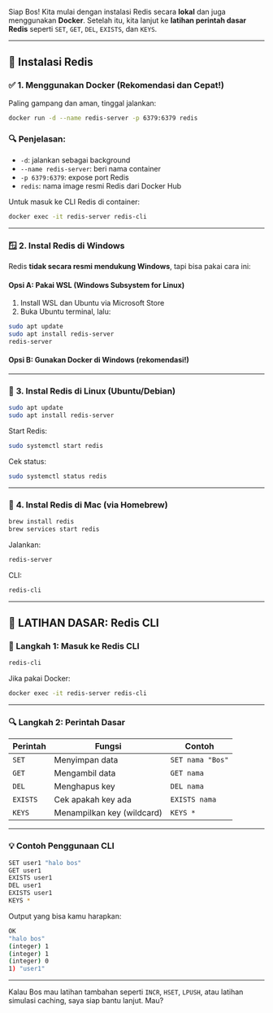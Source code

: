Siap Bos! Kita mulai dengan instalasi Redis secara **lokal** dan juga menggunakan **Docker**. Setelah itu, kita lanjut ke **latihan perintah dasar Redis** seperti `SET`, `GET`, `DEL`, `EXISTS`, dan `KEYS`.

---

## 🚀 Instalasi Redis

### ✅ **1. Menggunakan Docker (Rekomendasi dan Cepat!)**

Paling gampang dan aman, tinggal jalankan:

```bash
docker run -d --name redis-server -p 6379:6379 redis
```

### 🔍 Penjelasan:

* `-d`: jalankan sebagai background
* `--name redis-server`: beri nama container
* `-p 6379:6379`: expose port Redis
* `redis`: nama image resmi Redis dari Docker Hub

Untuk masuk ke CLI Redis di container:

```bash
docker exec -it redis-server redis-cli
```

---

### 🪟 **2. Instal Redis di Windows**

Redis **tidak secara resmi mendukung Windows**, tapi bisa pakai cara ini:

#### Opsi A: Pakai WSL (Windows Subsystem for Linux)

1. Install WSL dan Ubuntu via Microsoft Store
2. Buka Ubuntu terminal, lalu:

```bash
sudo apt update
sudo apt install redis-server
redis-server
```

#### Opsi B: Gunakan Docker di Windows (rekomendasi!)

---

### 🐧 **3. Instal Redis di Linux (Ubuntu/Debian)**

```bash
sudo apt update
sudo apt install redis-server
```

Start Redis:

```bash
sudo systemctl start redis
```

Cek status:

```bash
sudo systemctl status redis
```

---

### 🍎 **4. Instal Redis di Mac (via Homebrew)**

```bash
brew install redis
brew services start redis
```

Jalankan:

```bash
redis-server
```

CLI:

```bash
redis-cli
```

---

## 🧪 LATIHAN DASAR: Redis CLI

### 🔗 Langkah 1: Masuk ke Redis CLI

```bash
redis-cli
```

Jika pakai Docker:

```bash
docker exec -it redis-server redis-cli
```

---

### 🔍 Langkah 2: Perintah Dasar

| Perintah | Fungsi                     | Contoh           |
| -------- | -------------------------- | ---------------- |
| `SET`    | Menyimpan data             | `SET nama "Bos"` |
| `GET`    | Mengambil data             | `GET nama`       |
| `DEL`    | Menghapus key              | `DEL nama`       |
| `EXISTS` | Cek apakah key ada         | `EXISTS nama`    |
| `KEYS`   | Menampilkan key (wildcard) | `KEYS *`         |

---

### 💡 Contoh Penggunaan CLI

```bash
SET user1 "halo bos"
GET user1
EXISTS user1
DEL user1
EXISTS user1
KEYS *
```

Output yang bisa kamu harapkan:

```bash
OK
"halo bos"
(integer) 1
(integer) 1
(integer) 0
1) "user1"
```

---

Kalau Bos mau latihan tambahan seperti `INCR`, `HSET`, `LPUSH`, atau latihan simulasi caching, saya siap bantu lanjut. Mau?
